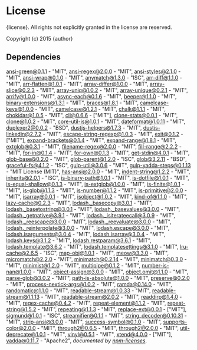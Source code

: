 # License

{license}. All rights not explicitly granted in the license are reserved.

Copyright (c) 2015 {author}

## Dependencies
[ansi-green@0.1.1](&quot;git+https://github.com/jonschlinkert/ansi-green&quot;) - &quot;MIT&quot;, [ansi-regex@2.0.0](&quot;git+https://github.com/sindresorhus/ansi-regex&quot;) - &quot;MIT&quot;, [ansi-styles@2.1.0](&quot;git+https://github.com/chalk/ansi-styles&quot;) - &quot;MIT&quot;, [ansi-wrap@0.1.0](&quot;git+https://github.com/jonschlinkert/ansi-wrap&quot;) - &quot;MIT&quot;, [anymatch@1.3.0](&quot;git+https://github.com/es128/anymatch&quot;) - &quot;ISC&quot;, [arr-diff@1.1.0](&quot;git+https://github.com/jonschlinkert/arr-diff&quot;) - &quot;MIT&quot;, [arr-flatten@1.0.1](&quot;https://github.com/jonschlinkert/arr-flatten&quot;) - &quot;MIT&quot;, [array-differ@1.0.0](&quot;https://github.com/sindresorhus/array-differ&quot;) - &quot;MIT&quot;, [array-slice@0.2.3](&quot;https://github.com/jonschlinkert/array-slice&quot;) - &quot;MIT&quot;, [array-uniq@1.0.2](&quot;git+https://github.com/sindresorhus/array-uniq&quot;) - &quot;MIT&quot;, [array-unique@0.2.1](&quot;https://github.com/jonschlinkert/array-unique&quot;) - &quot;MIT&quot;, [arrify@1.0.0](&quot;git+https://github.com/sindresorhus/arrify&quot;) - &quot;MIT&quot;, [async-each@0.1.6](&quot;https://github.com/paulmillr/async-each&quot;) - &quot;MIT&quot;, [beeper@1.1.0](&quot;git+https://github.com/sindresorhus/beeper&quot;) - &quot;MIT&quot;, [binary-extensions@1.3.1](&quot;git+https://github.com/sindresorhus/binary-extensions&quot;) - &quot;MIT&quot;, [braces@1.8.1](&quot;git+https://github.com/jonschlinkert/braces&quot;) - &quot;MIT&quot;, [camelcase-keys@1.0.0](&quot;git+https://github.com/sindresorhus/camelcase-keys&quot;) - &quot;MIT&quot;, [camelcase@1.2.1](&quot;git+https://github.com/sindresorhus/camelcase&quot;) - &quot;MIT&quot;, [chalk@1.1.1](&quot;git+https://github.com/chalk/chalk&quot;) - &quot;MIT&quot;, [chokidar@1.0.5](&quot;git+https://github.com/paulmillr/chokidar&quot;) - &quot;MIT&quot;, [cli@0.6.6](&quot;git+ssh://git@github.com/chriso/cli&quot;) - [&quot;MIT&quot;], [clone-stats@0.0.1](&quot;https://github.com/hughsk/clone-stats&quot;) - &quot;MIT&quot;, [clone@1.0.2](&quot;https://github.com/pvorb/node-clone&quot;) - &quot;MIT&quot;, [core-util-is@1.0.1](&quot;https://github.com/isaacs/core-util-is&quot;) - &quot;MIT&quot;, [dateformat@1.0.11](&quot;git+https://github.com/felixge/node-dateformat&quot;) - &quot;MIT&quot;, [duplexer2@0.0.2](&quot;https://github.com/deoxxa/duplexer2&quot;) - &quot;BSD&quot;, [dustjs-helpers@1.7.3](&quot;git+https://github.com/linkedin/dustjs-helpers&quot;) - &quot;MIT&quot;, [dustjs-linkedin@2.7.2](&quot;git+https://github.com/linkedin/dustjs&quot;) - &quot;MIT&quot;, [escape-string-regexp@1.0.3](&quot;git+https://github.com/sindresorhus/escape-string-regexp&quot;) - &quot;MIT&quot;, [exit@0.1.2](&quot;https://github.com/cowboy/node-exit&quot;) - [&quot;MIT&quot;], [expand-brackets@0.1.4](&quot;git+https://github.com/jonschlinkert/expand-brackets&quot;) - &quot;MIT&quot;, [expand-range@1.8.1](&quot;https://github.com/jonschlinkert/expand-range&quot;) - &quot;MIT&quot;, [extglob@0.3.1](&quot;https://github.com/jonschlinkert/extglob&quot;) - &quot;MIT&quot;, [filename-regex@2.0.0](&quot;https://github.com/regexps/filename-regex&quot;) - &quot;MIT&quot;, [fill-range@2.2.2](&quot;https://github.com/jonschlinkert/fill-range&quot;) - &quot;MIT&quot;, [for-in@0.1.4](&quot;https://github.com/jonschlinkert/for-in&quot;) - &quot;MIT&quot;, [for-own@0.1.3](&quot;https://github.com/jonschlinkert/for-own&quot;) - &quot;MIT&quot;, [get-stdin@4.0.1](&quot;git+https://github.com/sindresorhus/get-stdin&quot;) - &quot;MIT&quot;, [glob-base@0.2.0](&quot;https://github.com/jonschlinkert/glob-base&quot;) - &quot;MIT&quot;, [glob-parent@1.2.0](&quot;git+https://github.com/es128/glob-parent&quot;) - &quot;ISC&quot;, [glob@3.2.11](&quot;https://github.com/isaacs/node-glob&quot;) - &quot;BSD&quot;, [graceful-fs@4.1.2](&quot;git+https://github.com/isaacs/node-graceful-fs&quot;) - &quot;ISC&quot;, [gulp-util@3.0.6](&quot;git+https://github.com/wearefractal/gulp-util&quot;) - &quot;MIT&quot;, [gulp-yadda-steps@0.1.13](&quot;https://github.com/Cellarise/gulp-yadda-steps&quot;) - &quot;MIT License (MIT)&quot;, [has-ansi@2.0.0](&quot;git+https://github.com/sindresorhus/has-ansi&quot;) - &quot;MIT&quot;, [indent-string@1.2.2](&quot;git+https://github.com/sindresorhus/indent-string&quot;) - &quot;MIT&quot;, [inherits@2.0.1](&quot;https://github.com/isaacs/inherits&quot;) - &quot;ISC&quot;, [is-binary-path@1.0.1](&quot;git+https://github.com/sindresorhus/is-binary-path&quot;) - &quot;MIT&quot;, [is-dotfile@1.0.1](&quot;https://github.com/jonschlinkert/is-dotfile&quot;) - &quot;MIT&quot;, [is-equal-shallow@0.1.3](&quot;https://github.com/jonschlinkert/is-equal-shallow&quot;) - &quot;MIT&quot;, [is-extglob@1.0.0](&quot;git+https://github.com/jonschlinkert/is-extglob&quot;) - &quot;MIT&quot;, [is-finite@1.0.1](&quot;git+https://github.com/sindresorhus/is-finite&quot;) - &quot;MIT&quot;, [is-glob@1.1.3](&quot;git+https://github.com/jonschlinkert/is-glob&quot;) - &quot;MIT&quot;, [is-number@1.1.2](&quot;https://github.com/jonschlinkert/is-number&quot;) - &quot;MIT&quot;, [is-primitive@2.0.0](&quot;https://github.com/jonschlinkert/is-primitive&quot;) - &quot;MIT&quot;, [isarray@0.0.1](&quot;https://github.com/juliangruber/isarray&quot;) - &quot;MIT&quot;, [isobject@1.0.2](&quot;https://github.com/jonschlinkert/isobject&quot;) - &quot;MIT&quot;, [kind-of@1.1.0](&quot;https://github.com/jonschlinkert/kind-of&quot;) - &quot;MIT&quot;, [lazy-cache@0.2.3](&quot;git+https://github.com/jonschlinkert/lazy-cache&quot;) - &quot;MIT&quot;, [lodash._basecopy@3.0.1](&quot;git+https://github.com/lodash/lodash&quot;) - &quot;MIT&quot;, [lodash._basetostring@3.0.1](&quot;git+https://github.com/lodash/lodash&quot;) - &quot;MIT&quot;, [lodash._basevalues@3.0.0](&quot;git+https://github.com/lodash/lodash&quot;) - &quot;MIT&quot;, [lodash._getnative@3.9.1](&quot;git+https://github.com/lodash/lodash&quot;) - &quot;MIT&quot;, [lodash._isiterateecall@3.0.9](&quot;git+https://github.com/lodash/lodash&quot;) - &quot;MIT&quot;, [lodash._reescape@3.0.0](&quot;git+https://github.com/lodash/lodash&quot;) - &quot;MIT&quot;, [lodash._reevaluate@3.0.0](&quot;git+https://github.com/lodash/lodash&quot;) - &quot;MIT&quot;, [lodash._reinterpolate@3.0.0](&quot;git+https://github.com/lodash/lodash&quot;) - &quot;MIT&quot;, [lodash.escape@3.0.0](&quot;git+https://github.com/lodash/lodash&quot;) - &quot;MIT&quot;, [lodash.isarguments@3.0.4](&quot;git+https://github.com/lodash/lodash&quot;) - &quot;MIT&quot;, [lodash.isarray@3.0.4](&quot;git+https://github.com/lodash/lodash&quot;) - &quot;MIT&quot;, [lodash.keys@3.1.2](&quot;git+https://github.com/lodash/lodash&quot;) - &quot;MIT&quot;, [lodash.restparam@3.6.1](&quot;git+https://github.com/lodash/lodash&quot;) - &quot;MIT&quot;, [lodash.template@3.6.2](&quot;git+https://github.com/lodash/lodash&quot;) - &quot;MIT&quot;, [lodash.templatesettings@3.1.0](&quot;git+https://github.com/lodash/lodash&quot;) - &quot;MIT&quot;, [lru-cache@2.6.5](&quot;https://github.com/isaacs/node-lru-cache&quot;) - &quot;ISC&quot;, [map-obj@1.0.1](&quot;git+https://github.com/sindresorhus/map-obj&quot;) - &quot;MIT&quot;, [meow@3.3.0](&quot;git+https://github.com/sindresorhus/meow&quot;) - &quot;MIT&quot;, [micromatch@2.2.0](&quot;git+https://github.com/jonschlinkert/micromatch&quot;) - &quot;MIT&quot;, [minimatch@0.2.14](&quot;https://github.com/isaacs/minimatch&quot;) - &quot;MIT&quot;, [minimatch@0.3.0](&quot;https://github.com/isaacs/minimatch&quot;) - &quot;MIT&quot;, [minimist@1.2.0](&quot;https://github.com/substack/minimist&quot;) - &quot;MIT&quot;, [multipipe@0.1.2](&quot;git+https://github.com/juliangruber/multipipe&quot;) - &quot;MIT&quot;, [number-is-nan@1.0.0](&quot;git+https://github.com/sindresorhus/number-is-nan&quot;) - &quot;MIT&quot;, [object-assign@3.0.0](&quot;git+https://github.com/sindresorhus/object-assign&quot;) - &quot;MIT&quot;, [object.omit@1.1.0](&quot;https://github.com/jonschlinkert/object.omit&quot;) - &quot;MIT&quot;, [parse-glob@3.0.2](&quot;https://github.com/jonschlinkert/parse-glob&quot;) - &quot;MIT&quot;, [path-is-absolute@1.0.0](&quot;git+https://github.com/sindresorhus/path-is-absolute&quot;) - &quot;MIT&quot;, [preserve@0.2.0](&quot;https://github.com/jonschlinkert/preserve&quot;) - &quot;MIT&quot;, [process-nextick-args@1.0.2](&quot;git+https://github.com/calvinmetcalf/process-nextick-args&quot;) - &quot;MIT&quot;, [ramda@0.14.0](&quot;https://github.com/ramda/ramda&quot;) - &quot;MIT&quot;, [randomatic@1.1.0](&quot;git+https://github.com/jonschlinkert/randomatic&quot;) - &quot;MIT&quot;, [readable-stream@1.0.33](&quot;https://github.com/isaacs/readable-stream&quot;) - &quot;MIT&quot;, [readable-stream@1.1.13](&quot;https://github.com/isaacs/readable-stream&quot;) - &quot;MIT&quot;, [readable-stream@2.0.2](&quot;https://github.com/nodejs/readable-stream&quot;) - &quot;MIT&quot;, [readdirp@1.4.0](&quot;https://github.com/thlorenz/readdirp&quot;) - &quot;MIT&quot;, [regex-cache@0.4.2](&quot;https://github.com/jonschlinkert/regex-cache&quot;) - &quot;MIT&quot;, [repeat-element@1.1.2](&quot;https://github.com/jonschlinkert/repeat-element&quot;) - &quot;MIT&quot;, [repeat-string@1.5.2](&quot;https://github.com/jonschlinkert/repeat-string&quot;) - &quot;MIT&quot;, [repeating@1.1.3](&quot;git+https://github.com/sindresorhus/repeating&quot;) - &quot;MIT&quot;, [replace-ext@0.0.1](&quot;https://github.com/wearefractal/replace-ext&quot;) - [&quot;MIT&quot;], [sigmund@1.0.1](&quot;https://github.com/isaacs/sigmund&quot;) - &quot;ISC&quot;, [streamifier@0.1.1](&quot;https://github.com/gagle/node-streamifier&quot;) - &quot;MIT&quot;, [string_decoder@0.10.31](&quot;https://github.com/rvagg/string_decoder&quot;) - &quot;MIT&quot;, [strip-ansi@3.0.0](&quot;git+https://github.com/sindresorhus/strip-ansi&quot;) - &quot;MIT&quot;, [success-symbol@0.1.0](&quot;git+https://github.com/jonschlinkert/success-symbol&quot;) - &quot;MIT&quot;, [supports-color@2.0.0](&quot;git+https://github.com/chalk/supports-color&quot;) - &quot;MIT&quot;, [through2@0.6.5](&quot;git+https://github.com/rvagg/through2&quot;) - &quot;MIT&quot;, [through2@2.0.0](&quot;git+https://github.com/rvagg/through2&quot;) - &quot;MIT&quot;, [util-deprecate@1.0.1](&quot;https://github.com/TooTallNate/util-deprecate&quot;) - &quot;MIT&quot;, [vinyl@0.5.1](&quot;https://github.com/wearefractal/vinyl&quot;) - &quot;MIT&quot;, [xtend@4.0.0](&quot;https://github.com/Raynos/xtend&quot;) - [&quot;MIT&quot;], [yadda@0.11.7](&quot;https://github.com/acuminous/yadda&quot;) - &quot;Apache2&quot;, 
*documented by [npm-licenses](http://github.com/AceMetrix/npm-license.git)*.